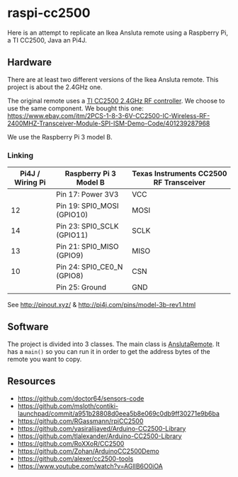 # raspi-cc2500

Here is an attempt to replicate an Ikea Ansluta remote using a Raspberry Pi, a TI CC2500, Java an Pi4J.


## Hardware

There are at least two different versions of the Ikea Ansluta remote. This project is about the 2.4GHz one.

The original remote uses a [TI CC2500 2.4GHz RF controller](http://www.ti.com/lit/ds/swrs040c/swrs040c.pdf). We choose to use the same component. We bought this one: https://www.ebay.com/itm/2PCS-1-8-3-6V-CC2500-IC-Wireless-RF-2400MHZ-Transceiver-Module-SPI-ISM-Demo-Code/401239287968

We use the Raspberry Pi 3 model B.

### Linking

Pi4J / Wiring Pi | Raspberry Pi 3 Model B | Texas Instruments CC2500 RF Transceiver 
---------------- | -----------------------|----------------------------------------
|| Pin 17: Power 3V3 | VCC 
12 | Pin 19: SPI0\_MOSI (GPIO10) | MOSI 
14 | Pin 23: SPI0\_SCLK (GPIO11) | SCLK 
13 | Pin 21: SPI0\_MISO (GPIO9) | MISO 
10 | Pin 24: SPI0\_CE0\_N (GPIO8) | CSN 
|| Pin 25: Ground | GND 

See http://pinout.xyz/ & http://pi4j.com/pins/model-3b-rev1.html

## Software

The project is divided into 3 classes. The main class is [AnslutaRemote](https://github.com/mdeverdelhan/raspi-cc2500/blob/master/src/main/java/eu/verdelhan/ansluta/AnslutaRemote.java). It has a `main()` so you can run it in order to get the address bytes of the remote you want to copy.

## Resources

  * https://github.com/doctor64/sensors-code
  * https://github.com/msloth/contiki-launchpad/commit/a951b28808d0eea5b8e069c0db9ff30271e9b6ba
  * https://github.com/RGassmann/rpiCC2500
  * https://github.com/yasiralijaved/Arduino-CC2500-Library
  * https://github.com/tlalexander/Arduino-CC2500-Library
  * https://github.com/RoXXoR/CC2500
  * https://github.com/Zohan/ArduinoCC2500Demo
  * https://github.com/alexer/cc2500-tools
  * https://www.youtube.com/watch?v=AGlIB6O0iOA
